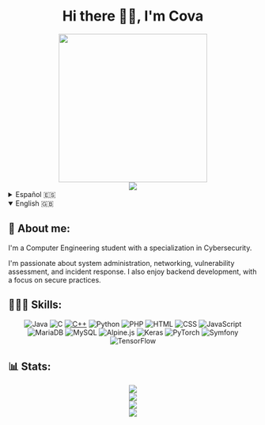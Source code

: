 <h1 align="center">Hi there 👋🏻, I'm Cova</h1>
<div align="center"><img src="me.gif" width="300"><br>
    <a href="https://www.linkedin.com/in/covadonga-viejo-jimenez/">
        <img src="https://custom-icon-badges.demolab.com/badge/LinkedIn-0A66C2?logo=linkedin-white&logoColor=fff&style=for-the-badge">
    </a>
</div>

<details>
    <summary>Español 🇪🇸</summary>

## 🌟 Sobre mí:
Soy estudiante de Ingeniería Informática con mención en Ciberseguridad.

Me apasiona la administración de sistemas, redes, análisis de vulnerabilidades y la gestión de incidentes. También me interesa el desarrollo backend, siempre aplicando buenas prácticas de seguridad.

## 👩🏻‍💻 Habilidades:
<div align="center">

![Java](https://img.shields.io/badge/java-%23ED8B00.svg?style=for-the-badge&logo=openjdk&logoColor=white) ![C](https://img.shields.io/badge/c-%2300599C.svg?style=for-the-badge&logo=c&logoColor=white) [![C++](https://img.shields.io/badge/C++-%2300599C.svg?logo=c%2B%2B&logoColor=white&style=for-the-badge)](#) ![Python](https://img.shields.io/badge/Python-3776AB?logo=python&logoColor=fff&style=for-the-badge) ![PHP](https://img.shields.io/badge/php-%23777BB4.svg?&logo=php&logoColor=white&style=for-the-badge)  ![HTML](https://img.shields.io/badge/html5-%23E34F26.svg?style=for-the-badge&logo=html5&logoColor=white) ![CSS](https://img.shields.io/badge/CSS-639?logo=css&logoColor=fff&style=for-the-badge) ![JavaScript](https://img.shields.io/badge/JavaScript-F7DF1E?logo=javascript&logoColor=000&style=for-the-badge) ![MariaDB](https://img.shields.io/badge/MariaDB-003545?style=for-the-badge&logo=mariadb&logoColor=white) ![MySQL](https://img.shields.io/badge/mysql-%2300f.svg?style=for-the-badge&logo=mysql&logoColor=white) ![Alpine.js](https://img.shields.io/badge/Alpine.js-8BC0D0?logo=alpinedotjs&logoColor=fff&style=for-the-badge) ![Keras](https://img.shields.io/badge/Keras-D00000?logo=keras&logoColor=fff&style=for-the-badge) ![PyTorch](https://img.shields.io/badge/PyTorch-ee4c2c?logo=pytorch&logoColor=white&style=for-the-badge) ![Symfony](https://img.shields.io/badge/Symfony-black?logo=symfony&style=for-the-badge) ![TensorFlow](https://img.shields.io/badge/TensorFlow-ff8f00?logo=tensorflow&logoColor=white&style=for-the-badge)

</div>

## 📊 Estadísticas:
<div align="center">
    <img src="https://komarev.com/ghpvc/?username=DanceToTheRadio&style=for-the-badge&label=Contador+de+visitas&color=d79921"><br>
    <img src="https://github-readme-stats-gules-zeta-dmf6gu55w3.vercel.app/api?username=DanceToTheRadio&theme=gruvbox&hide_border=false&include_all_commits=true&count_private=true&hide=issues,contribs&hide_rank=true&show_icons=true&locale=es"><br>
    <img src="https://github-readme-streak-stats.herokuapp.com/?user=DanceToTheRadio&theme=gruvbox&hide_border=false&include_all_commits=true&count_private=true&hide_border=false&locale=es"><br>
    <img src="https://github-readme-stats-gules-zeta-dmf6gu55w3.vercel.app/api/top-langs/?username=DanceToTheRadio&theme=gruvbox&hide_border=false&include_all_commits=true&count_private=true&layout=compact&locale=es">
    <br>
</div>
</details>

<details open>
    <summary>English 🇬🇧</summary>

## 🌟 About me:
I'm a Computer Engineering student with a specialization in Cybersecurity.

I'm passionate about system administration, networking, vulnerability assessment, and incident response. I also enjoy backend development, with a focus on secure practices.

## 👩🏻‍💻 Skills:
<div align="center">

![Java](https://img.shields.io/badge/java-%23ED8B00.svg?style=for-the-badge&logo=openjdk&logoColor=white) ![C](https://img.shields.io/badge/c-%2300599C.svg?style=for-the-badge&logo=c&logoColor=white) [![C++](https://img.shields.io/badge/C++-%2300599C.svg?logo=c%2B%2B&logoColor=white&style=for-the-badge)](#) ![Python](https://img.shields.io/badge/Python-3776AB?logo=python&logoColor=fff&style=for-the-badge) ![PHP](https://img.shields.io/badge/php-%23777BB4.svg?&logo=php&logoColor=white&style=for-the-badge)  ![HTML](https://img.shields.io/badge/html5-%23E34F26.svg?style=for-the-badge&logo=html5&logoColor=white) ![CSS](https://img.shields.io/badge/CSS-639?logo=css&logoColor=fff&style=for-the-badge) ![JavaScript](https://img.shields.io/badge/JavaScript-F7DF1E?logo=javascript&logoColor=000&style=for-the-badge) ![MariaDB](https://img.shields.io/badge/MariaDB-003545?style=for-the-badge&logo=mariadb&logoColor=white) ![MySQL](https://img.shields.io/badge/mysql-%2300f.svg?style=for-the-badge&logo=mysql&logoColor=white) ![Alpine.js](https://img.shields.io/badge/Alpine.js-8BC0D0?logo=alpinedotjs&logoColor=fff&style=for-the-badge) ![Keras](https://img.shields.io/badge/Keras-D00000?logo=keras&logoColor=fff&style=for-the-badge) ![PyTorch](https://img.shields.io/badge/PyTorch-ee4c2c?logo=pytorch&logoColor=white&style=for-the-badge) ![Symfony](https://img.shields.io/badge/Symfony-black?logo=symfony&style=for-the-badge) ![TensorFlow](https://img.shields.io/badge/TensorFlow-ff8f00?logo=tensorflow&logoColor=white&style=for-the-badge)

</div>

## 📊 Stats:
<div align="center">
    <img src="https://komarev.com/ghpvc/?username=DanceToTheRadio&style=for-the-badge&label=Visitor+count&color=d79921"><br>
    <img src="https://github-readme-stats-gules-zeta-dmf6gu55w3.vercel.app/api?username=DanceToTheRadio&theme=gruvbox&hide_border=false&include_all_commits=true&count_private=true&hide=issues,contribs&hide_rank=true&show_icons=true"><br>
    <img src="https://github-readme-streak-stats.herokuapp.com/?user=DanceToTheRadio&theme=gruvbox&hide_border=false&include_all_commits=true&count_private=true&hide_border=false"><br>
    <img src="https://github-readme-stats-gules-zeta-dmf6gu55w3.vercel.app/api/top-langs/?username=DanceToTheRadio&theme=gruvbox&hide_border=false&include_all_commits=true&count_private=true&layout=compact">
    <br>
</div>
</details>
